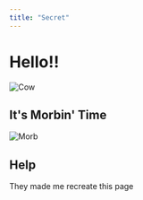 ```yaml
---
title: "Secret"
---
```


# Hello!!

![Cow](https://external-content.duckduckgo.com/iu/?u=https%3A%2F%2Fmedia1.tenor.com%2Fimages%2F964831e7eccb34007e82c065a50679ef%2Ftenor.gif%3Fitemid%3D18924714&f=1&nofb=1)

## It's Morbin' Time

![Morb](https://user-images.githubusercontent.com/25644444/178856213-44cb0a38-6d3d-4af6-b7f8-0ae6cda8d44a.png)

## Help

They made me recreate this page

